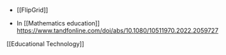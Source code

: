   - [[FlipGrid]]

  - In [[Mathematics education]]
    https://www.tandfonline.com/doi/abs/10.1080/10511970.2022.2059727

[[Educational Technology]]